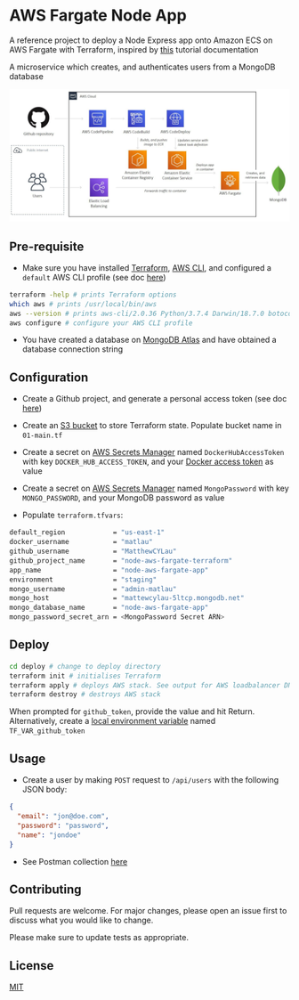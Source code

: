 # AWS Fargate Node App

A reference project to deploy a Node Express app onto Amazon ECS on AWS Fargate with Terraform, inspired by [this](https://dev.to/txheo/a-guide-to-provisioning-aws-ecs-fargate-using-terraform-1joo) tutorial documentation

A microservice which creates, and authenticates users from a MongoDB database

![AWS Architecture](img/aws-node-ecs2.JPG)

## Pre-requisite

- Make sure you have installed [Terraform](https://learn.hashicorp.com/tutorials/terraform/install-cli), [AWS CLI](https://docs.aws.amazon.com/cli/latest/userguide/install-cliv2-mac.html#cliv2-mac-prereq), and configured a `default` AWS CLI profile (see doc [here](https://docs.aws.amazon.com/cli/latest/userguide/cli-configure-quickstart.html#cli-configure-quickstart-profiles))

```bash
terraform -help # prints Terraform options
which aws # prints /usr/local/bin/aws
aws --version # prints aws-cli/2.0.36 Python/3.7.4 Darwin/18.7.0 botocore/2.0.0
aws configure # configure your AWS CLI profile
```

- You have created a database on [MongoDB Atlas](https://www.mongodb.com/cloud/atlas) and have obtained a database connection string

## Configuration

- Create a Github project, and generate a personal access token (see doc [here](https://docs.github.com/en/github/authenticating-to-github/creating-a-personal-access-token))

- Create an [S3 bucket](https://www.terraform.io/docs/language/settings/backends/s3.html) to store Terraform state. Populate bucket name in `01-main.tf`

- Create a secret on [AWS Secrets Manager](https://aws.amazon.com/secrets-manager/) named `DockerHubAccessToken` with key `DOCKER_HUB_ACCESS_TOKEN`, and your [Docker access token](https://docs.docker.com/docker-hub/access-tokens/) as value

- Create a secret on [AWS Secrets Manager](https://aws.amazon.com/secrets-manager/) named `MongoPassword` with key `MONGO_PASSWORD`, and your MongoDB password as value

- Populate `terraform.tfvars`:

```bash
default_region            = "us-east-1"
docker_username           = "matlau"
github_username           = "MatthewCYLau"
github_project_name       = "node-aws-fargate-terraform"
app_name                  = "node-aws-fargate-app"
environment               = "staging"
mongo_username            = "admin-matlau"
mongo_host                = "mattewcylau-5ltcp.mongodb.net"
mongo_database_name       = "node-aws-fargate-app"
mongo_password_secret_arn = <MongoPassword Secret ARN>
```

## Deploy

```bash
cd deploy # change to deploy directory
terraform init # initialises Terraform
terraform apply # deploys AWS stack. See output for AWS loadbalancer DNS name
terraform destroy # destroys AWS stack
```

When prompted for `github_token`, provide the value and hit Return. Alternatively, create a [local environment variable](https://www.terraform.io/docs/language/values/variables.html#environment-variables) named `TF_VAR_github_token`

## Usage

- Create a user by making `POST` request to `/api/users` with the following JSON body:

```json
{
  "email": "jon@doe.com",
  "password": "password",
  "name": "jondoe"
}
```

- See Postman collection [here](https://www.getpostman.com/collections/471ace71d8c991681342)

## Contributing

Pull requests are welcome. For major changes, please open an issue first to discuss what you would like to change.

Please make sure to update tests as appropriate.

## License

[MIT](https://choosealicense.com/licenses/mit/)
